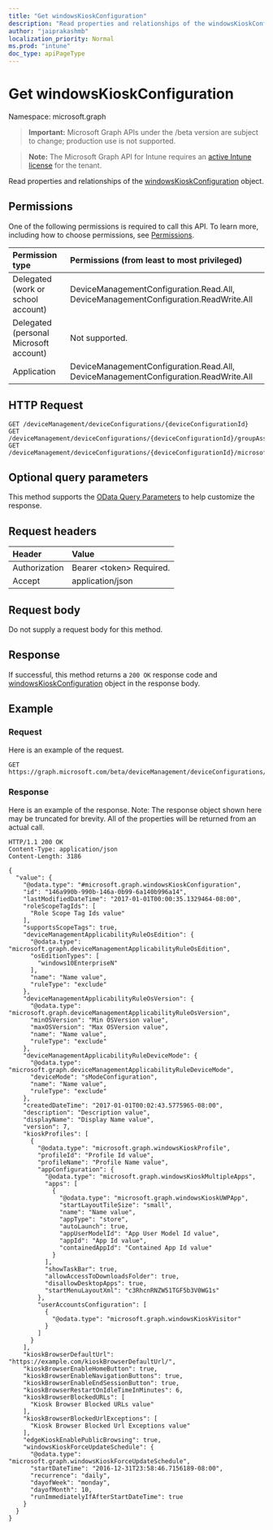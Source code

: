 ```yaml
---
title: "Get windowsKioskConfiguration"
description: "Read properties and relationships of the windowsKioskConfiguration object."
author: "jaiprakashmb"
localization_priority: Normal
ms.prod: "intune"
doc_type: apiPageType
---
```


# Get windowsKioskConfiguration

Namespace: microsoft.graph

> **Important:** Microsoft Graph APIs under the /beta version are subject to change; production use is not supported.

> **Note:** The Microsoft Graph API for Intune requires an [active Intune license](https://go.microsoft.com/fwlink/?linkid=839381) for the tenant.

Read properties and relationships of the [windowsKioskConfiguration](../resources/intune-deviceconfig-windowskioskconfiguration.md) object.

## Permissions
One of the following permissions is required to call this API. To learn more, including how to choose permissions, see [Permissions](/graph/permissions-reference).

|Permission type|Permissions (from least to most privileged)|
|:---|:---|
|Delegated (work or school account)|DeviceManagementConfiguration.Read.All, DeviceManagementConfiguration.ReadWrite.All|
|Delegated (personal Microsoft account)|Not supported.|
|Application|DeviceManagementConfiguration.Read.All, DeviceManagementConfiguration.ReadWrite.All|

## HTTP Request
<!-- {
  "blockType": "ignored"
}
-->
``` http
GET /deviceManagement/deviceConfigurations/{deviceConfigurationId}
GET /deviceManagement/deviceConfigurations/{deviceConfigurationId}/groupAssignments/{deviceConfigurationGroupAssignmentId}/deviceConfiguration
GET /deviceManagement/deviceConfigurations/{deviceConfigurationId}/microsoft.graph.windowsDomainJoinConfiguration/networkAccessConfigurations/{deviceConfigurationId}
```

## Optional query parameters
This method supports the [OData Query Parameters](/graph/query-parameters) to help customize the response.

## Request headers
|Header|Value|
|:---|:---|
|Authorization|Bearer &lt;token&gt; Required.|
|Accept|application/json|

## Request body
Do not supply a request body for this method.

## Response
If successful, this method returns a `200 OK` response code and [windowsKioskConfiguration](../resources/intune-deviceconfig-windowskioskconfiguration.md) object in the response body.

## Example

### Request
Here is an example of the request.
``` http
GET https://graph.microsoft.com/beta/deviceManagement/deviceConfigurations/{deviceConfigurationId}
```

### Response
Here is an example of the response. Note: The response object shown here may be truncated for brevity. All of the properties will be returned from an actual call.
``` http
HTTP/1.1 200 OK
Content-Type: application/json
Content-Length: 3186

{
  "value": {
    "@odata.type": "#microsoft.graph.windowsKioskConfiguration",
    "id": "146a990b-990b-146a-0b99-6a140b996a14",
    "lastModifiedDateTime": "2017-01-01T00:00:35.1329464-08:00",
    "roleScopeTagIds": [
      "Role Scope Tag Ids value"
    ],
    "supportsScopeTags": true,
    "deviceManagementApplicabilityRuleOsEdition": {
      "@odata.type": "microsoft.graph.deviceManagementApplicabilityRuleOsEdition",
      "osEditionTypes": [
        "windows10EnterpriseN"
      ],
      "name": "Name value",
      "ruleType": "exclude"
    },
    "deviceManagementApplicabilityRuleOsVersion": {
      "@odata.type": "microsoft.graph.deviceManagementApplicabilityRuleOsVersion",
      "minOSVersion": "Min OSVersion value",
      "maxOSVersion": "Max OSVersion value",
      "name": "Name value",
      "ruleType": "exclude"
    },
    "deviceManagementApplicabilityRuleDeviceMode": {
      "@odata.type": "microsoft.graph.deviceManagementApplicabilityRuleDeviceMode",
      "deviceMode": "sModeConfiguration",
      "name": "Name value",
      "ruleType": "exclude"
    },
    "createdDateTime": "2017-01-01T00:02:43.5775965-08:00",
    "description": "Description value",
    "displayName": "Display Name value",
    "version": 7,
    "kioskProfiles": [
      {
        "@odata.type": "microsoft.graph.windowsKioskProfile",
        "profileId": "Profile Id value",
        "profileName": "Profile Name value",
        "appConfiguration": {
          "@odata.type": "microsoft.graph.windowsKioskMultipleApps",
          "apps": [
            {
              "@odata.type": "microsoft.graph.windowsKioskUWPApp",
              "startLayoutTileSize": "small",
              "name": "Name value",
              "appType": "store",
              "autoLaunch": true,
              "appUserModelId": "App User Model Id value",
              "appId": "App Id value",
              "containedAppId": "Contained App Id value"
            }
          ],
          "showTaskBar": true,
          "allowAccessToDownloadsFolder": true,
          "disallowDesktopApps": true,
          "startMenuLayoutXml": "c3RhcnRNZW51TGF5b3V0WG1s"
        },
        "userAccountsConfiguration": [
          {
            "@odata.type": "microsoft.graph.windowsKioskVisitor"
          }
        ]
      }
    ],
    "kioskBrowserDefaultUrl": "https://example.com/kioskBrowserDefaultUrl/",
    "kioskBrowserEnableHomeButton": true,
    "kioskBrowserEnableNavigationButtons": true,
    "kioskBrowserEnableEndSessionButton": true,
    "kioskBrowserRestartOnIdleTimeInMinutes": 6,
    "kioskBrowserBlockedURLs": [
      "Kiosk Browser Blocked URLs value"
    ],
    "kioskBrowserBlockedUrlExceptions": [
      "Kiosk Browser Blocked Url Exceptions value"
    ],
    "edgeKioskEnablePublicBrowsing": true,
    "windowsKioskForceUpdateSchedule": {
      "@odata.type": "microsoft.graph.windowsKioskForceUpdateSchedule",
      "startDateTime": "2016-12-31T23:58:46.7156189-08:00",
      "recurrence": "daily",
      "dayofWeek": "monday",
      "dayofMonth": 10,
      "runImmediatelyIfAfterStartDateTime": true
    }
  }
}
```
